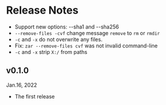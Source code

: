 Release Notes
=============

- Support new options: --sha1 and --sha256
- `--remove-files -cvf` change message `remove` to `rm` or `rmdir`
- `-c` and `-x` do not overwrite any files.
- Fix: `zar --remove-files cvf` was not invalid command-line
- `-c` and `-x` strip `X:/` from paths

v0.1.0
------
Jan.16, 2022

- The first release
